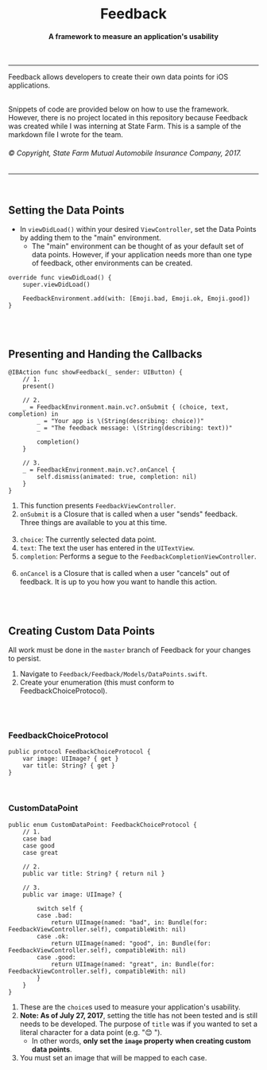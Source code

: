 <h1 align="center">
  Feedback
  <br>
</h1>

<h4 align="center">A framework to measure an application's usability</h4>
<br>
<hr>
Feedback allows developers to create their own data points for iOS applications.<br><br>

Snippets of code are provided below on how to use the framework. However, there is no project located in this repository because Feedback was created while I was interning at State Farm. This is a sample of the markdown file I wrote for the team.

###### © Copyright, State Farm Mutual Automobile Insurance Company, 2017.
<hr>
<br>

## Setting the Data Points

- In `viewDidLoad()` within your desired `ViewController`, set the Data Points by adding them to the "main" environment.
    - The "main" environment can be thought of as your default set of data points. However, if your application needs more than one type of feedback, other environments can be created.

~~~~
override func viewDidLoad() {
    super.viewDidLoad()
        
    FeedbackEnvironment.add(with: [Emoji.bad, Emoji.ok, Emoji.good])
}
~~~~

<br><br>
## Presenting and Handing the Callbacks

~~~~
@IBAction func showFeedback(_ sender: UIButton) {
    // 1.
    present()

    // 2.
    _ = FeedbackEnvironment.main.vc?.onSubmit { (choice, text, completion) in
        _ = "Your app is \(String(describing: choice))"
        _ = "The feedback message: \(String(describing: text))"

        completion()
    }

    // 3.
    _ = FeedbackEnvironment.main.vc?.onCancel {
        self.dismiss(animated: true, completion: nil)
    }
}
~~~~

1. This function presents `FeedbackViewController`.
2. `onSubmit` is a Closure that is called when a user "sends" feedback. Three things are available to you at this time.<br><br>
  1. `choice`: The currently selected data point.
  2. `text`: The text the user has entered in the `UITextView`.
  3. `completion`: Performs a segue to the `FeedbackCompletionViewController`.<br><br>
3. `onCancel` is a Closure that is called when a user "cancels" out of feedback. It is up to you how you want to handle this action.

<br><br>
## Creating Custom Data Points

All work must be done in the `master` branch of Feedback for your changes to persist.

1. Navigate to `Feedback/Feedback/Models/DataPoints.swift`.
2. Create your enumeration (this must conform to FeedbackChoiceProtocol).

<br><br>
### FeedbackChoiceProtocol

~~~~
public protocol FeedbackChoiceProtocol {
    var image: UIImage? { get }
    var title: String? { get }
}
~~~~

<br>

### CustomDataPoint

~~~~
public enum CustomDataPoint: FeedbackChoiceProtocol {
    // 1.
    case bad
    case good
    case great

    // 2.
    public var title: String? { return nil }

    // 3.
    public var image: UIImage? {

        switch self {
        case .bad:
            return UIImage(named: "bad", in: Bundle(for: FeedbackViewController.self), compatibleWith: nil)
        case .ok:
            return UIImage(named: "good", in: Bundle(for: FeedbackViewController.self), compatibleWith: nil)
        case .good:
            return UIImage(named: "great", in: Bundle(for: FeedbackViewController.self), compatibleWith: nil)
        }
    }
}
~~~~


1. These are the `choice`s used to measure your application's usability.
2. **Note: As of July 27, 2017**, setting the title has not been tested and is still needs to be developed. The purpose of `title` was if you wanted to set a literal character for a data point (e.g. "😊 ").
    - In other words, **only set the `image` property when creating custom data points**.
3. You must set an image that will be mapped to each case.

